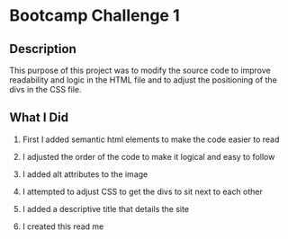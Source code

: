 # Bootcamp Challenge 1


## Description
This purpose of this project was to modify the source code to improve readability and logic in the HTML file and to adjust the positioning of the divs in the CSS file.

## What I Did
1. First I added semantic html elements to make the code easier to read

2. I adjusted the order of the code to make it logical and easy to follow

3. I added alt attributes to the image

4. I attempted to adjust CSS to get the divs to sit next to each other

5. I added a descriptive title that details the site

6. I created this read me


